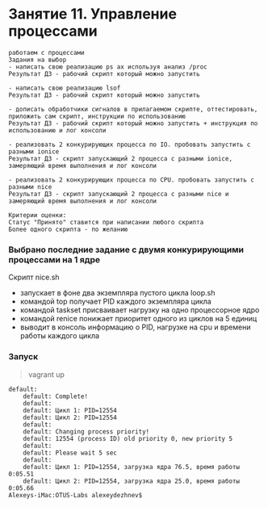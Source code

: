 # Занятие 11. Управление процессами
```
работаем с процессами
Задания на выбор
- написать свою реализацию ps ax используя анализ /proc
Результат ДЗ - рабочий скрипт который можно запустить

- написать свою реализацию lsof
Результат ДЗ - рабочий скрипт который можно запустить

- дописать обработчики сигналов в прилагаемом скрипте, оттестировать, приложить сам скрипт, инструкции по использованию
Результат ДЗ - рабочий скрипт который можно запустить + инструкция по использованию и лог консоли

- реализовать 2 конкурирующих процесса по IO. пробовать запустить с разными ionice
Результат ДЗ - скрипт запускающий 2 процесса с разными ionice, замеряющий время выполнения и лог консоли

- реализовать 2 конкурирующих процесса по CPU. пробовать запустить с разными nice
Результат ДЗ - скрипт запускающий 2 процесса с разными nice и замеряющий время выполнения и лог консоли

Критерии оценки:
Статус "Принято" ставится при написании любого скрипта
Более одного скрипта - по желанию
```

### Выбрано последние задание с двумя конкурирующими процессами на 1 ядре

Скрипт nice.sh 
- запускает в фоне два экземпляра пустого цикла loop.sh
- командой top получает PID каждого экземпляра цикла
- командой taskset присваивает нагрузку на одно процессорное ядро
- командой renice понижает приоритет одного из циклов на 5 единиц
- выводит в консоль информацию о PID, нагрузке на cpu и времени работы каждого цикла

### Запуск
>vagrant up

```
default:
    default: Complete!
    default:
    default: Цикл 1: PID=12554
    default: Цикл 2: PID=12554
    default:
    default: Changing process priority!
    default: 12554 (process ID) old priority 0, new priority 5
    default:
    default: Please wait 5 sec
    default:
    default: Цикл 1: PID=12554, загрузка ядра 76.5, время работы 0:05.51
    default: Цикл 2: PID=12554, загрузка ядра 25.0, время работы 0:05.66
Alexeys-iMac:OTUS-Labs alexeydezhnev$
```